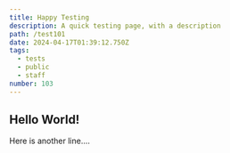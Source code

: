 ```yaml
---
title: Happy Testing
description: A quick testing page, with a description
path: /test101
date: 2024-04-17T01:39:12.750Z
tags:
  - tests
  - public
  - staff
number: 103
---
```


## Hello World!

Here is another line....

